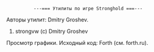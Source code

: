 ﻿              ---=== Утилиты по игре Stronghold ===---

Авторы утилит: Dmitry Groshev.

1. strongvw (c) Dmitry Groshev

Просмотр графики. Исходный код: Forth (см. forth.ru).